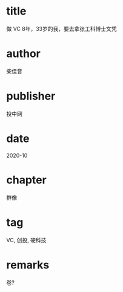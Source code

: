 # title
做 VC 8年，33岁的我，要去拿张工科博士文凭

# author
柴佳音

# publisher
投中网

# date
2020-10

# chapter
群像

# tag
VC, 创投, 硬科技

# remarks
卷?
